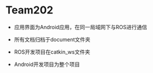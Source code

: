 # Team202

- 应用界面为Android应用，在同一局域网下与ROS进行通信

- 所有文档归档于document文件夹

- ROS开发项目在catkin_ws文件夹

- Android开发项目为整个项目
